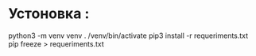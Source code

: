 # Устоновка :
python3 -m venv venv
. /venv/bin/activate
pip3 install -r requeriments.txt
pip freeze > requeriments.txt
